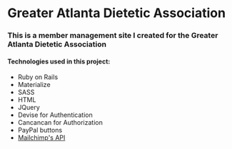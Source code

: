 # Greater Atlanta Dietetic Association

### This is a member management site I created for the Greater Atlanta Dietetic Association

#### Technologies used in this project:
- Ruby on Rails
- Materialize
- SASS
- HTML
- JQuery
- Devise for Authentication
- Cancancan for Authorization
- PayPal buttons
- [Mailchimp's API](https://developer.mailchimp.com/)
